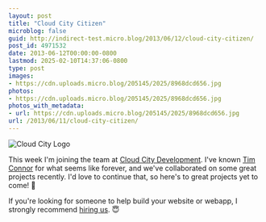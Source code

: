```yaml
---
layout: post
title: "Cloud City Citizen"
microblog: false
guid: http://indirect-test.micro.blog/2013/06/12/cloud-city-citizen/
post_id: 4971532
date: 2013-06-12T00:00:00-0800
lastmod: 2025-02-10T14:37:06-0800
type: post
images:
- https://cdn.uploads.micro.blog/205145/2025/8968dcd656.jpg
photos:
- https://cdn.uploads.micro.blog/205145/2025/8968dcd656.jpg
photos_with_metadata:
- url: https://cdn.uploads.micro.blog/205145/2025/8968dcd656.jpg
url: /2013/06/11/cloud-city-citizen/
---
```

![Cloud City Logo](https://indirect-test.micro.blog/uploads/2025/8968dcd656.jpg)

This week I'm joining the team at [Cloud City Development](http://www.cloudcitydevelopment.com). I've known [Tim Connor](https://twitter.com/timocratic) for what seems like forever, and we've collaborated on some great projects recently. I'd love to continue that, so here's to great projects yet to come! 🎉

If you're looking for someone to help build your website or webapp, I strongly recommend [hiring us](http://www.cloudcitydevelopment.com/#contact). 😇
